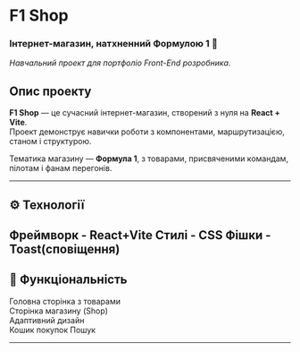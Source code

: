 # F1 Shop



### Інтернет-магазин, натхненний Формулою 1 🏁  
*Навчальний проект для портфоліо Front-End розробника.*


## Опис проекту
**F1 Shop** — це сучасний інтернет-магазин, створений з нуля на **React + Vite**.  
Проект демонструє навички роботи з компонентами, маршрутизацією, станом і структурою.  

Тематика магазину — **Формула 1**, з товарами, присвяченими командам, пілотам і фанам перегонів.

---

## ⚙️ Технології
Фреймворк - **React+Vite** 
Стилі - **CSS**
Фішки - **Toast(сповіщення)**
---

## 🚀 Функціональність

Головна сторінка з товарами  
Сторінка магазину (Shop)  
Адаптивний дизайн  
Кошик покупок
Пошук

---

